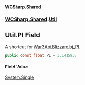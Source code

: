 #### [WCSharp.Shared](index.md 'index')
### [WCSharp.Shared](WCSharp.Shared.md 'WCSharp.Shared').[Util](WCSharp.Shared.Util.md 'WCSharp.Shared.Util')

## Util.PI Field

A shortcut for [War3Api.Blizzard.bj_PI](https://docs.microsoft.com/en-us/dotnet/api/War3Api.Blizzard.bj_PI 'War3Api.Blizzard.bj_PI').

```csharp
public const float PI = 3.141593;
```

#### Field Value
[System.Single](https://docs.microsoft.com/en-us/dotnet/api/System.Single 'System.Single')